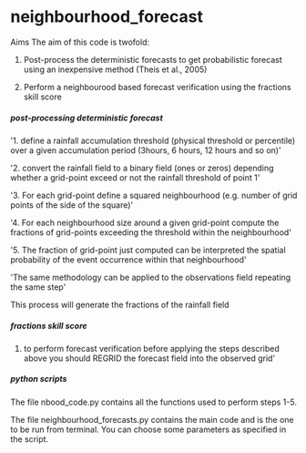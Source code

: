 # neighbourhood_forecast


Aims
The aim of this code is twofold:

1. Post-process the deterministic forecasts to get probabilistic forecast using an inexpensive method (Theis et al., 2005)

2. Perform a neighbourood based forecast verification using the fractions skill score



##### post-processing deterministic forecast


'1. define a rainfall accumulation threshold  (physical threshold or percentile) over a given accumulation period (3hours, 6 hours, 12 hours and so on)'

'2. convert the rainfall field to a binary field (ones or zeros) depending whether a grid-point exceed or not the rainfall threshold of point 1'

'3. For each grid-point define a squared neighbourhood (e.g. number of grid points of the side of the square)'

'4. For each neighbourhood size around a given grid-point compute the fractions of grid-points exceeding the threshold within the neighbourhood'

'5. The fraction of grid-point just computed can be interpreted the spatial probability of the event occurrence within that neighbourhood'

'The same methodology can be applied to the observations field repeating the same step'

This process will generate the fractions of the rainfall field


##### fractions skill score

1. to perform forecast verification before applying the steps described above you should REGRID the forecast field into the observed grid'



##### python scripts 


The file nbood_code.py contains all the functions used to perform steps 1-5.

The file neighbourhood_forecasts.py contains the main code and is the one to be run from terminal. You can choose some parameters as specified in the script.

